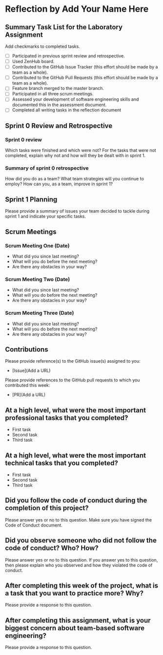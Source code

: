 # Reflection by Add Your Name Here

## Summary Task List for the Laboratory Assignment

Add checkmarks to completed tasks.

- [ ] Participated in previous sprint review and retrospective.
- [ ] Used ZenHub board.
- [ ] Contributed to the GitHub Issue Tracker (this effort should be made by a team as a whole).
- [ ] Contributed to the GitHub Pull Requests (this effort should be made by a team as a whole).
- [ ] Feature branch merged to the master branch.
- [ ] Participated in all three scrum meetings.
- [ ] Assessed your development of software engineering skills and documented this in the assessment document.
- [ ] Completed all writing tasks in the reflection document

## Sprint 0 Review and Retrospective

### Sprint 0 review

Which tasks were finished and which were not? For the tasks that were not completed, explain why not and how will they be dealt with in sprint 1.

### Summary of sprint 0 retrospective

How did you do as a team? What team strategies will you continue to employ? How can you, as a team, improve in sprint 1?

## Sprint 1 Planning

Please provide a summary of issues your team decided to tackle during sprint 1 and indicate your specific tasks.

## Scrum Meetings

### Scrum Meeting One (Date)

- What did you since last meeting?
- What will you do before the next meeting?
- Are there any obstacles in your way?

### Scrum Meeting Two (Date)

- What did you since last meeting?
- What will you do before the next meeting?
- Are there any obstacles in your way?

### Scrum Meeting Three (Date)

- What did you since last meeting?
- What will you do before the next meeting?
- Are there any obstacles in your way?

## Contributions

Please provide reference(s) to the GitHub issue(s) assigned to you:

- [Issue](Add a URL)

Please provide references to the GitHub pull requests to which you contributed this week:

- [PR](Add a URL)

## At a high level, what were the most important professional tasks that you completed?

- First task
- Second task
- Third task

## At a high level, what were the most important technical tasks that you completed?

- First task
- Second task
- Third task

## Did you follow the code of conduct during the completion of this project?

Please answer yes or no to this question. Make sure you have signed the Code of Conduct document.

## Did you observe someone who did not follow the code of conduct? Who? How?

Please answer yes or no to this question. If you answer yes to this question,
then please explain who you observed and how they violated the code of conduct.

## After completing this week of the project, what is a task that you want to practice more? Why?

Please provide a response to this question.

## After completing this assignment, what is your biggest concern about team-based software engineering?

Please provide a response to this question.
